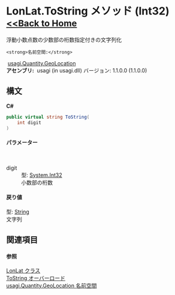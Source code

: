 # LonLat.ToString メソッド (Int32)<small>[<<Back to Home](https://github.com/usagi/usagi.cs/blob/master/Help/Home.md)</small> 

浮動小数点数の少数部の桁数指定付きの文字列化


    <strong>名前空間:</strong>
&nbsp;<a href="N_usagi_Quantity_GeoLocation.md">usagi.Quantity.GeoLocation</a><br /><strong>アセンブリ:</strong>
&nbsp;usagi (in usagi.dll) バージョン: 1.1.0.0 (1.1.0.0)

## 構文

**C#**<br />
``` C#
public virtual string ToString(
	int digit
)
```


#### パラメーター
&nbsp;<dl><dt>digit</dt><dd>型: <a href="http://msdn2.microsoft.com/ja-jp/library/td2s409d" target="_blank">System.Int32</a><br />小数部の桁数</dd></dl>

#### 戻り値
型: <a href="http://msdn2.microsoft.com/ja-jp/library/s1wwdcbf" target="_blank">String</a><br />文字列

## 関連項目


#### 参照
<a href="T_usagi_Quantity_GeoLocation_LonLat.md">LonLat クラス</a><br /><a href="Overload_usagi_Quantity_GeoLocation_LonLat_ToString.md">ToString オーバーロード</a><br /><a href="N_usagi_Quantity_GeoLocation.md">usagi.Quantity.GeoLocation 名前空間</a><br />